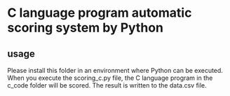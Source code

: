 # C language program automatic scoring system by Python
## usage
Please install this folder in an environment where Python can be executed. When you execute the scoring_c.py file, the C language program in the c_code folder will be scored. The result is written to the data.csv file.